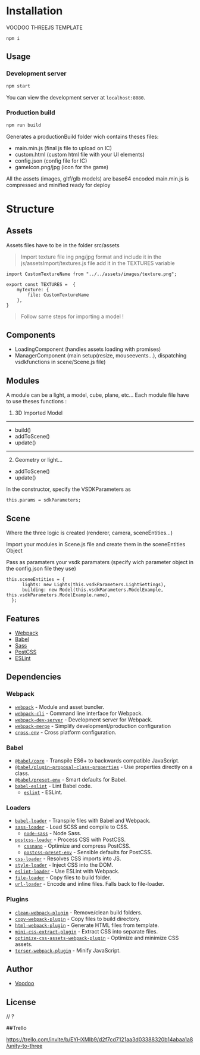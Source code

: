 # Installation

VOODOO THREEJS TEMPLATE

```
npm i
```

## Usage

### Development server

```bash
npm start
```

You can view the development server at `localhost:8080`.

### Production build

```bash
npm run build
```


Generates a productionBuild folder wich contains theses files: 

- main.min.js (final js file to upload on IC)
- custom.html (custom html file with your UI elements)
- config.json (config file for IC)
- gameIcon.png/jpg (icon for the game)


All the assets (images, gltf/glb models) are base64 encoded
main.min.js is compressed and minified ready for deploy




# Structure
## Assets
Assets files have to be in the folder src/assets
> Import texture file ing png/jpg format and include it in the js/assetsImport/textures.js file 
> add it in the TEXTURES variable

```
import CustomTextureName from "../../assets/images/texture.png";

export const TEXTURES =  {
    myTexture: {
        file: CustomTextureName
    },
}
```

> Follow same steps for importing a model !

## Components
- LoadingComponent (handles assets loading with promises)
- ManagerComponent (main setup(resize, mouseevents...), dispatching vsdkfunctions in scene/Scene.js file)

## Modules
A module can be a light, a model, cube, plane, etc...
Each module file have to use theses functions : 
  1. 3D Imported Model
  ____________________
  - build()
  - addToScene()
  - update()
  ____________________
  2. Geometry or light...
  - addToScene()
  - update()

In the constructor, specify the VSDKParameters as 
```
this.params = sdkParameters;
```

## Scene
Where the three logic is created (renderer, camera, sceneEntities...)

Import your modules in Scene.js file and create them in the sceneEntities Object

Pass as paramaters your vsdk paramaters (specify wich parameter object in the config.json file they use)
```
this.sceneEntities = {
      lights: new Lights(this.vsdkParameters.LightSettings),
      building: new Model(this.vsdkParameters.ModelExample, this.vsdkParameters.ModelExample.name),
  };
```
## Features

- [Webpack](https://webpack.js.org/)
- [Babel](https://babeljs.io/)
- [Sass](https://sass-lang.com/)
- [PostCSS](https://postcss.org/)
- [ESLint](https://eslint.org/)

## Dependencies

### Webpack

- [`webpack`](https://github.com/webpack/webpack) - Module and asset bundler.
- [`webpack-cli`](https://github.com/webpack/webpack-cli) - Command line interface for Webpack.
- [`webpack-dev-server`](https://github.com/webpack/webpack-dev-server) - Development server for Webpack.
- [`webpack-merge`](https://github.com/survivejs/webpack-merge) - Simplify development/production configuration
- [`cross-env`](https://github.com/kentcdodds/cross-env) - Cross platform configuration.

### Babel

- [`@babel/core`](https://www.npmjs.com/package/@babel/core) - Transpile ES6+ to backwards compatible JavaScript.
- [`@babel/plugin-proposal-class-properties`](https://babeljs.io/docs/en/babel-plugin-proposal-class-properties) - Use properties directly on a class.
- [`@babel/preset-env`](https://babeljs.io/docs/en/babel-preset-env) - Smart defaults for Babel.
- [`babel-eslint`](https://github.com/babel/babel-eslint) - Lint Babel code.
  - [`eslint`](https://github.com/eslint/eslint) - ESLint.

### Loaders

- [`babel-loader`](https://webpack.js.org/loaders/babel-loader/) - Transpile files with Babel and Webpack.
- [`sass-loader`](https://webpack.js.org/loaders/sass-loader/) - Load SCSS and compile to CSS.
  - [`node-sass`](https://github.com/sass/node-sass) - Node Sass.
- [`postcss-loader`](https://webpack.js.org/loaders/postcss-loader/) - Process CSS with PostCSS.
  - [`cssnano`](https://github.com/cssnano/cssnano) - Optimize and compress PostCSS.
  - [`postcss-preset-env`](https://www.npmjs.com/package/postcss-preset-env) - Sensible defaults for PostCSS.
- [`css-loader`](https://webpack.js.org/loaders/css-loader/) - Resolves CSS imports into JS.
- [`style-loader`](https://webpack.js.org/loaders/style-loader/) - Inject CSS into the DOM.
- [`eslint-loader`](https://webpack.js.org/loaders/eslint-loader/) - Use ESLint with Webpack.
- [`file-loader`](https://webpack.js.org/loaders/file-loader/) - Copy files to build folder.
- [`url-loader`](https://webpack.js.org/loaders/url-loader/) - Encode and inline files. Falls back to file-loader.

### Plugins

- [`clean-webpack-plugin`](https://github.com/johnagan/clean-webpack-plugin) - Remove/clean build folders.
- [`copy-webpack-plugin`](https://github.com/webpack-contrib/copy-webpack-plugin) - Copy files to build directory.
- [`html-webpack-plugin`](https://github.com/jantimon/html-webpack-plugin) - Generate HTML files from template.
- [`mini-css-extract-plugin`](https://github.com/webpack-contrib/mini-css-extract-plugin) - Extract CSS into separate files.
- [`optimize-css-assets-webpack-plugin`](https://github.com/NMFR/optimize-css-assets-webpack-plugin) - Optimize and minimize CSS assets.
- [`terser-webpack-plugin`](https://github.com/webpack-contrib/terser-webpack-plugin) - Minify JavaScript.

## Author

- [Voodoo](https://www.voodoo.com)

## License

// ?

##Trello

https://trello.com/invite/b/EYHXMIb9/d2f7cd7121aa3d03388320b14abaa1a8/unity-to-three
